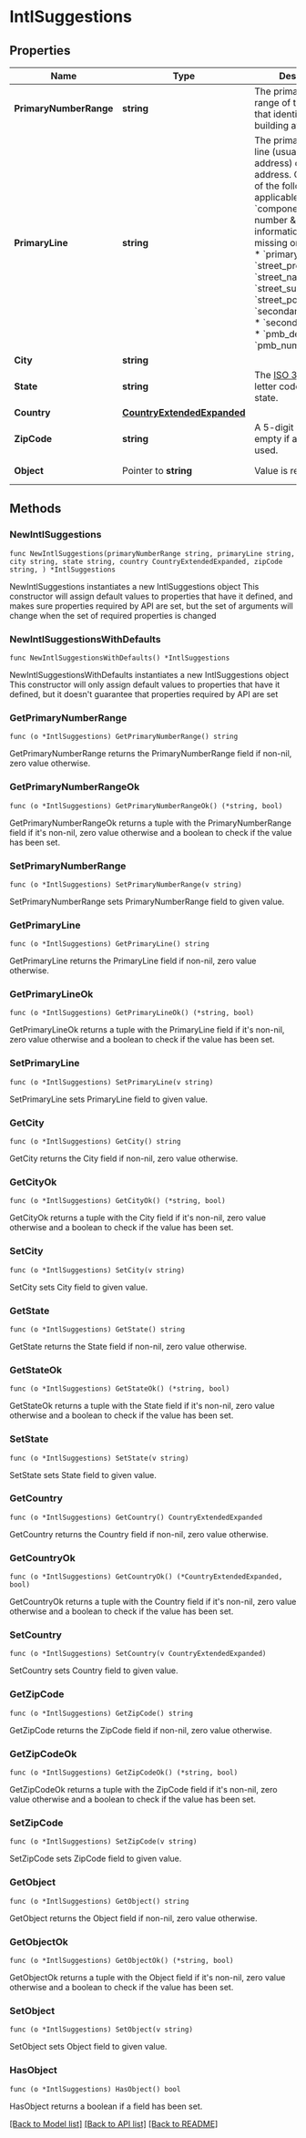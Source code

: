 # IntlSuggestions

## Properties

Name | Type | Description | Notes
------------ | ------------- | ------------- | -------------
**PrimaryNumberRange** | **string** | The primary number range of the address that identifies a building at street level.  | 
**PrimaryLine** | **string** | The primary delivery line (usually the street address) of the address. Combination of the following applicable &#x60;components&#x60; (primary number &amp; secondary information may be missing or inaccurate): * &#x60;primary_number&#x60; * &#x60;street_predirection&#x60; * &#x60;street_name&#x60; * &#x60;street_suffix&#x60; * &#x60;street_postdirection&#x60; * &#x60;secondary_designator&#x60; * &#x60;secondary_number&#x60; * &#x60;pmb_designator&#x60; * &#x60;pmb_number&#x60;  | 
**City** | **string** |  | 
**State** | **string** | The [ISO 3166-2](https://en.wikipedia.org/wiki/ISO_3166-2) two letter code for the state.  | 
**Country** | [**CountryExtendedExpanded**](CountryExtendedExpanded.md) |  | 
**ZipCode** | **string** | A 5-digit zip code. Left empty if a test key is used. | 
**Object** | Pointer to **string** | Value is resource type. | [optional] [default to "intl_autocompletion"]

## Methods

### NewIntlSuggestions

`func NewIntlSuggestions(primaryNumberRange string, primaryLine string, city string, state string, country CountryExtendedExpanded, zipCode string, ) *IntlSuggestions`

NewIntlSuggestions instantiates a new IntlSuggestions object
This constructor will assign default values to properties that have it defined,
and makes sure properties required by API are set, but the set of arguments
will change when the set of required properties is changed

### NewIntlSuggestionsWithDefaults

`func NewIntlSuggestionsWithDefaults() *IntlSuggestions`

NewIntlSuggestionsWithDefaults instantiates a new IntlSuggestions object
This constructor will only assign default values to properties that have it defined,
but it doesn't guarantee that properties required by API are set

### GetPrimaryNumberRange

`func (o *IntlSuggestions) GetPrimaryNumberRange() string`

GetPrimaryNumberRange returns the PrimaryNumberRange field if non-nil, zero value otherwise.

### GetPrimaryNumberRangeOk

`func (o *IntlSuggestions) GetPrimaryNumberRangeOk() (*string, bool)`

GetPrimaryNumberRangeOk returns a tuple with the PrimaryNumberRange field if it's non-nil, zero value otherwise
and a boolean to check if the value has been set.

### SetPrimaryNumberRange

`func (o *IntlSuggestions) SetPrimaryNumberRange(v string)`

SetPrimaryNumberRange sets PrimaryNumberRange field to given value.


### GetPrimaryLine

`func (o *IntlSuggestions) GetPrimaryLine() string`

GetPrimaryLine returns the PrimaryLine field if non-nil, zero value otherwise.

### GetPrimaryLineOk

`func (o *IntlSuggestions) GetPrimaryLineOk() (*string, bool)`

GetPrimaryLineOk returns a tuple with the PrimaryLine field if it's non-nil, zero value otherwise
and a boolean to check if the value has been set.

### SetPrimaryLine

`func (o *IntlSuggestions) SetPrimaryLine(v string)`

SetPrimaryLine sets PrimaryLine field to given value.


### GetCity

`func (o *IntlSuggestions) GetCity() string`

GetCity returns the City field if non-nil, zero value otherwise.

### GetCityOk

`func (o *IntlSuggestions) GetCityOk() (*string, bool)`

GetCityOk returns a tuple with the City field if it's non-nil, zero value otherwise
and a boolean to check if the value has been set.

### SetCity

`func (o *IntlSuggestions) SetCity(v string)`

SetCity sets City field to given value.


### GetState

`func (o *IntlSuggestions) GetState() string`

GetState returns the State field if non-nil, zero value otherwise.

### GetStateOk

`func (o *IntlSuggestions) GetStateOk() (*string, bool)`

GetStateOk returns a tuple with the State field if it's non-nil, zero value otherwise
and a boolean to check if the value has been set.

### SetState

`func (o *IntlSuggestions) SetState(v string)`

SetState sets State field to given value.


### GetCountry

`func (o *IntlSuggestions) GetCountry() CountryExtendedExpanded`

GetCountry returns the Country field if non-nil, zero value otherwise.

### GetCountryOk

`func (o *IntlSuggestions) GetCountryOk() (*CountryExtendedExpanded, bool)`

GetCountryOk returns a tuple with the Country field if it's non-nil, zero value otherwise
and a boolean to check if the value has been set.

### SetCountry

`func (o *IntlSuggestions) SetCountry(v CountryExtendedExpanded)`

SetCountry sets Country field to given value.


### GetZipCode

`func (o *IntlSuggestions) GetZipCode() string`

GetZipCode returns the ZipCode field if non-nil, zero value otherwise.

### GetZipCodeOk

`func (o *IntlSuggestions) GetZipCodeOk() (*string, bool)`

GetZipCodeOk returns a tuple with the ZipCode field if it's non-nil, zero value otherwise
and a boolean to check if the value has been set.

### SetZipCode

`func (o *IntlSuggestions) SetZipCode(v string)`

SetZipCode sets ZipCode field to given value.


### GetObject

`func (o *IntlSuggestions) GetObject() string`

GetObject returns the Object field if non-nil, zero value otherwise.

### GetObjectOk

`func (o *IntlSuggestions) GetObjectOk() (*string, bool)`

GetObjectOk returns a tuple with the Object field if it's non-nil, zero value otherwise
and a boolean to check if the value has been set.

### SetObject

`func (o *IntlSuggestions) SetObject(v string)`

SetObject sets Object field to given value.

### HasObject

`func (o *IntlSuggestions) HasObject() bool`

HasObject returns a boolean if a field has been set.


[[Back to Model list]](../README.md#documentation-for-models) [[Back to API list]](../README.md#documentation-for-api-endpoints) [[Back to README]](../README.md)



